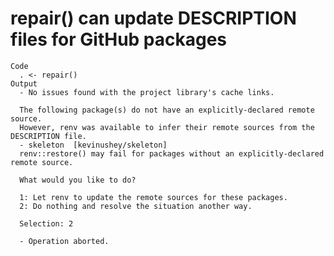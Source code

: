 # repair() can update DESCRIPTION files for GitHub packages

    Code
      . <- repair()
    Output
      - No issues found with the project library's cache links.
      
      The following package(s) do not have an explicitly-declared remote source.
      However, renv was available to infer their remote sources from the DESCRIPTION file.
      - skeleton  [kevinushey/skeleton]
      renv::restore() may fail for packages without an explicitly-declared remote source.
      
      What would you like to do?
      
      1: Let renv to update the remote sources for these packages.
      2: Do nothing and resolve the situation another way.
      
      Selection: 2
      
      - Operation aborted.

